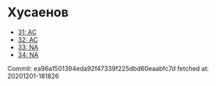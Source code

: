 # Хусаенов
- [31: AC](31.md)
- [32: AC](32.md)
- [33: NA](33.md)
- [34: NA](34.md)

Commit: ea96a1501394eda92f47339f225dbd60eaabfc7d
 fetched at: 20201201-181826

